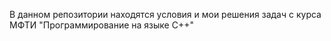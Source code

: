 В данном репозитории находятся условия и мои решения задач с курса МФТИ "Программирование на языке C++" 
